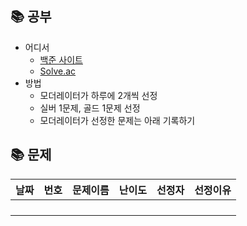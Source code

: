 ## 📚 공부
* 어디서
  * [백준 사이트](https://www.acmicpc.net/)
  * [Solve.ac](https://solved.ac/problems/level)
* 방법
  * 모더레이터가 하루에 2개씩 선정
  * 실버 1문제, 골드 1문제 선정
  * 모더레이터가 선정한 문제는 아래 기록하기

## 📚 문제
|날짜|번호|문제이름|난이도|선정자|선정이유|
|------|---|---|---|---|---|
||||||||
||||||||
||||||||
||||||||
